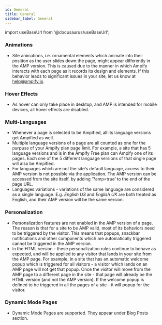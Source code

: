```yaml
---
id: General
title: General
sidebar_label: General
---
```

import useBaseUrl from '@docusaurus/useBaseUrl'; 

### Animations
* Site animations, i.e. ornamental elements which animate into their position as the user slides down the page, might appear differently in the AMP version. This is caused due to the manner in which Ampify interacts with each page as it records its design and elements. If this behavior leads to significant issues in your site, let us know at help@ampify.io.
### Hover Effects
* As hover can only take place in desktop, and AMP is intended for mobile devices, all hover effects are disabled.
### Multi-Languages
* Whenever a page is selected to be Ampified, all its language versions get Ampified as well. 
* Multiple language versions of a page are all counted as one for the purpuse of your Ampify plan page limit. For example, a site that has 5 language versions and is in the Ampify Free plan can Ampify one of its pages. Each one of the 5 different language versions of that single page will also be Ampified.
* For languages which are not the site's default language, access to their AMP version is not possible via the application. The AMP version can be accessed from the site itself, by adding '?amp=true' to the end of the page URL.
* Languages variations - variations of the same language are considered as a single language. E.g. *English US* and *English UK* are both treated as English, and their AMP version will be the same version.
### Personalization
* Personalization features are not enabled in the AMP version of a page. The reason is that for a site to be AMP valid, most of its behaviors need to be triggered by the visitor. This means that popups, snackbar notifications and other components which are automatically triggered cannot be triggered in the AMP version.
* In the HTML version - these personalization rules continue to behave as expected, and will be applied to any visitor that lands in your site from the AMP page. For example, in a site that has an automatic welcome popup which is triggered for all visitors - a visitor which lands on an AMP page will not get that popup. Once the visitor will move from the AMP page to a different page in the site - that page will already be the HTML version (and not the AMP version). If the welcome popup is defined to be triggered in all the pages of a site - it will popup for the visitor.
### Dynamic Mode Pages
* Dynamic Mode Pages are supported. They appear under Blog Posts section.

